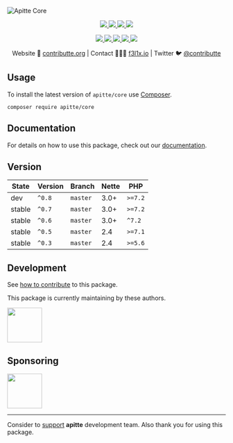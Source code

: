 ![Apitte Core](https://heatbadger.now.sh/github/readme/apitte/core/)

<p align=center>
  <a href="https://github.com/apitte/core/actions">
    <img src="https://badgen.net/github/checks/apitte/core/master?cache=300">
  </a>
  <a href="https://coveralls.io/r/apitte/core">
    <img src="https://badgen.net/coveralls/c/github/apitte/core?cache=300">
  </a>
  <a href="https://packagist.org/packages/apitte/core">
    <img src="https://badgen.net/packagist/dm/apitte/core">
  </a>
  <a href="https://packagist.org/packages/apitte/core">
    <img src="https://badgen.net/packagist/v/apitte/core">
  </a>
</p>
<p align=center>
  <a href="https://packagist.org/packages/apitte/core">
    <img src="https://badgen.net/packagist/php/apitte/core">
  </a>
  <a href="https://github.com/apitte/core">
    <img src="https://badgen.net/github/license/apitte/core">
  </a>
  <a href="http://bit.ly/apittegitter">
    <img src="https://badgen.net/badge/chat/apitte/cyan">
  </a>
  <a href="https://bit.ly/cttfo">
    <img src="https://badgen.net/badge/support/forum/yellow">
  </a>
  <a href="https://contributte.org/partners.html">
    <img src="https://badgen.net/badge/become/a%20patron/F96854">
  </a>
<p>

<p align=center>
Website 🚀 <a href="https://contributte.org">contributte.org</a> | Contact 👨🏻‍💻 <a href="https://f3l1x.io">f3l1x.io</a> | Twitter 🐦 <a href="https://twitter.com/contributte">@contributte</a>
</p>

## Usage

To install the latest version of `apitte/core` use [Composer](https://getcomposer.com).

```
composer require apitte/core
```

## Documentation

For details on how to use this package, check out our [documentation](.docs).

## Version

| State       | Version | Branch   | Nette | PHP     |
|-------------|---------|----------|-------|---------|
| dev         | `^0.8`  | `master` | 3.0+  | `>=7.2` |
| stable      | `^0.7`  | `master` | 3.0+  | `>=7.2` |
| stable      | `^0.6`  | `master` | 3.0+  | `^7.2`  |
| stable      | `^0.5`  | `master` | 2.4   | `>=7.1` |
| stable      | `^0.3`  | `master` | 2.4   | `>=5.6` |

## Development

See [how to contribute](https://contributte.org/contributing.html) to this package.

This package is currently maintaining by these authors.

<a href="https://github.com/f3l1x">
  <img width="80" height="80" src="https://avatars2.githubusercontent.com/u/538058?v=3&s=80">
</a>

## Sponsoring

<a href="https://github.com/tlapnet">
  <img width="80" height="80" src="https://avatars1.githubusercontent.com/u/22914186?s=80&v=4">
</a>

-----

Consider to [support](https://contributte.com/partners) **apitte** development team.
Also thank you for using this package.
